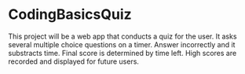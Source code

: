 # CodingBasicsQuiz
This project will be a web app that conducts a quiz for the user. It asks several multiple choice questions on a timer. Answer incorrectly and it substracts time. Final score is determined by time left. High scores are recorded and displayed for future users. 
